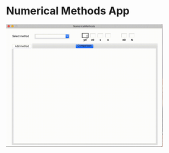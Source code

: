 # Numerical Methods App

<p align="left">
  <img src="./img/teaser.gif" alt="drawing", width="420"/>
</p>
